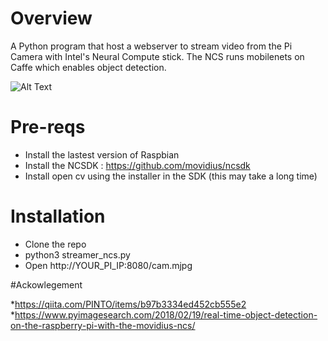 # Overview
A Python program that host a webserver to stream video from the Pi Camera with Intel's Neural Compute stick. 
The NCS runs mobilenets on Caffe which enables object detection.

![Alt Text](https://i.imgflip.com/2714hl.gif)

# Pre-reqs
* Install the lastest version of Raspbian
* Install the NCSDK : https://github.com/movidius/ncsdk
* Install open cv using the installer in the SDK (this may take a long time)

# Installation
* Clone the repo
* python3 streamer_ncs.py
* Open http://YOUR_PI_IP:8080/cam.mjpg


#Ackowlegement

*https://qiita.com/PINTO/items/b97b3334ed452cb555e2
*https://www.pyimagesearch.com/2018/02/19/real-time-object-detection-on-the-raspberry-pi-with-the-movidius-ncs/
